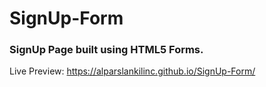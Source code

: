 # SignUp-Form

### SignUp Page built using HTML5 Forms.

Live Preview: https://alparslankilinc.github.io/SignUp-Form/
